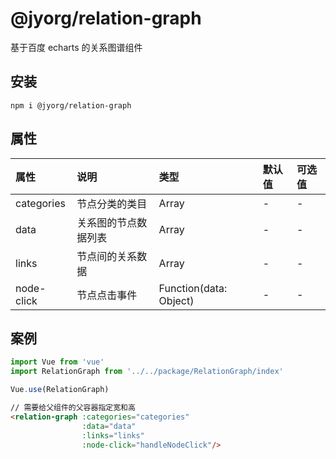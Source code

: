 # @jyorg/relation-graph
基于百度 echarts 的关系图谱组件

## 安装
```
npm i @jyorg/relation-graph
```

## 属性
| 属性 | 说明 | 类型 | 默认值 | 可选值 |
| :--- | :--- | :--- | :--- | :--- | 
| categories | 节点分类的类目 | Array | - | - |
| data | 关系图的节点数据列表 | Array | - | - |
| links | 节点间的关系数据 | Array | - | - |
| node-click | 节点点击事件 | Function(data: Object) | - | - |

## 案例
```javascript
import Vue from 'vue'
import RelationGraph from '../../package/RelationGraph/index'

Vue.use(RelationGraph)
```
```html
// 需要给父组件的父容器指定宽和高
<relation-graph :categories="categories"
                :data="data"
                :links="links"
                :node-click="handleNodeClick"/>
```